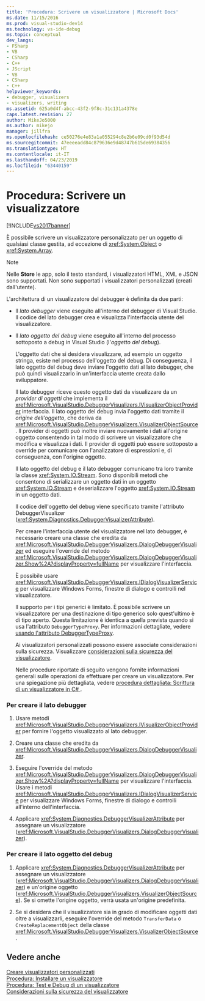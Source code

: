```yaml
---
title: 'Procedura: Scrivere un visualizzatore | Microsoft Docs'
ms.date: 11/15/2016
ms.prod: visual-studio-dev14
ms.technology: vs-ide-debug
ms.topic: conceptual
dev_langs:
- FSharp
- VB
- CSharp
- C++
- JScript
- VB
- CSharp
- C++
helpviewer_keywords:
- debugger, visualizers
- visualizers, writing
ms.assetid: 625a0d4f-abcc-43f2-9f8c-31c131a4378e
caps.latest.revision: 27
author: MikeJo5000
ms.author: mikejo
manager: jillfra
ms.openlocfilehash: ce50276e4e83a1a055294c8e2b6e09cd0f93d54d
ms.sourcegitcommit: 47eeeeadd84c879636e9d48747b615de69384356
ms.translationtype: HT
ms.contentlocale: it-IT
ms.lasthandoff: 04/23/2019
ms.locfileid: "63440159"
---
```

# <a name="how-to-write-a-visualizer"></a>Procedura: Scrivere un visualizzatore
[!INCLUDE[vs2017banner](../includes/vs2017banner.md)]

È possibile scrivere un visualizzatore personalizzato per un oggetto di qualsiasi classe gestita, ad eccezione di <xref:System.Object> o <xref:System.Array>.  
  
> [!NOTE]
> Nelle **Store** le app, solo il testo standard, i visualizzatori HTML, XML e JSON sono supportati. Non sono supportati i visualizzatori personalizzati (creati dall'utente).  
  
 L'architettura di un visualizzatore del debugger è definita da due parti:  
  
- Il *lato debugger* viene eseguito all'interno del debugger di Visual Studio. Il codice del lato debugger crea e visualizza l'interfaccia utente del visualizzatore.  
  
- Il *lato oggetto del debug* viene eseguito all'interno del processo sottoposto a debug in Visual Studio (l'*oggetto del debug*).  
  
  L'oggetto dati che si desidera visualizzare, ad esempio un oggetto stringa, esiste nel processo dell'oggetto del debug. Di conseguenza, il lato oggetto del debug deve inviare l'oggetto dati al lato debugger, che può quindi visualizzarlo in un'interfaccia utente creata dallo sviluppatore.  
  
  Il lato debugger riceve questo oggetto dati da visualizzare da un *provider di oggetti* che implementa il <xref:Microsoft.VisualStudio.DebuggerVisualizers.IVisualizerObjectProvider> interfaccia. Il lato oggetto del debug invia l'oggetto dati tramite il *origine dell'oggetto*, che deriva da <xref:Microsoft.VisualStudio.DebuggerVisualizers.VisualizerObjectSource>. Il provider di oggetti può inoltre inviare nuovamente i dati all'origine oggetto consentendo in tal modo di scrivere un visualizzatore che modifica e visualizza i dati. Il provider di oggetti può essere sottoposto a override per comunicare con l'analizzatore di espressioni e, di conseguenza, con l'origine oggetto.  
  
  Il lato oggetto del debug e il lato debugger comunicano tra loro tramite la classe <xref:System.IO.Stream>. Sono disponibili metodi che consentono di serializzare un oggetto dati in un oggetto <xref:System.IO.Stream> e deserializzare l'oggetto <xref:System.IO.Stream> in un oggetto dati.  
  
  Il codice dell'oggetto del debug viene specificato tramite l'attributo DebuggerVisualizer (<xref:System.Diagnostics.DebuggerVisualizerAttribute>).  
  
  Per creare l'interfaccia utente del visualizzatore nel lato debugger, è necessario creare una classe che eredita da <xref:Microsoft.VisualStudio.DebuggerVisualizers.DialogDebuggerVisualizer> ed eseguire l'override del metodo <xref:Microsoft.VisualStudio.DebuggerVisualizers.DialogDebuggerVisualizer.Show%2A?displayProperty=fullName> per visualizzare l'interfaccia.  
  
  È possibile usare <xref:Microsoft.VisualStudio.DebuggerVisualizers.IDialogVisualizerService> per visualizzare Windows Forms, finestre di dialogo e controlli nel visualizzatore.  
  
  Il supporto per i tipi generici è limitato. È possibile scrivere un visualizzatore per una destinazione di tipo generico solo quest'ultimo è di tipo aperto. Questa limitazione è identica a quella prevista quando si usa l'attributo `DebuggerTypeProxy`. Per informazioni dettagliate, vedere [usando l'attributo DebuggerTypeProxy](../debugger/using-debuggertypeproxy-attribute.md).  
  
  Ai visualizzatori personalizzati possono essere associate considerazioni sulla sicurezza. Visualizzare [considerazioni sulla sicurezza del visualizzatore](../debugger/visualizer-security-considerations.md).  
  
  Nelle procedure riportate di seguito vengono fornite informazioni generali sulle operazioni da effettuare per creare un visualizzatore. Per una spiegazione più dettagliata, vedere [procedura dettagliata: Scrittura di un visualizzatore in C# ](../debugger/walkthrough-writing-a-visualizer-in-csharp.md).  
  
### <a name="to-create-the-debugger-side"></a>Per creare il lato debugger  
  
1. Usare metodi <xref:Microsoft.VisualStudio.DebuggerVisualizers.IVisualizerObjectProvider> per fornire l'oggetto visualizzato al lato debugger.  
  
2. Creare una classe che eredita da <xref:Microsoft.VisualStudio.DebuggerVisualizers.DialogDebuggerVisualizer>.  
  
3. Eseguire l'override del metodo <xref:Microsoft.VisualStudio.DebuggerVisualizers.DialogDebuggerVisualizer.Show%2A?displayProperty=fullName> per visualizzare l'interfaccia. Usare i metodi <xref:Microsoft.VisualStudio.DebuggerVisualizers.IDialogVisualizerService> per visualizzare Windows Forms, finestre di dialogo e controlli all'interno dell'interfaccia.  
  
4. Applicare <xref:System.Diagnostics.DebuggerVisualizerAttribute> per assegnare un visualizzatore (<xref:Microsoft.VisualStudio.DebuggerVisualizers.DialogDebuggerVisualizer>).  
  
### <a name="to-create-the-debuggee-side"></a>Per creare il lato oggetto del debug  
  
1. Applicare <xref:System.Diagnostics.DebuggerVisualizerAttribute> per assegnare un visualizzatore (<xref:Microsoft.VisualStudio.DebuggerVisualizers.DialogDebuggerVisualizer>) e un'origine oggetto (<xref:Microsoft.VisualStudio.DebuggerVisualizers.VisualizerObjectSource>). Se si omette l'origine oggetto, verrà usata un'origine predefinita.  
  
2. Se si desidera che il visualizzatore sia in grado di modificare oggetti dati oltre a visualizzarli, eseguire l'override del metodo `TransferData` o `CreateReplacementObject` della classe <xref:Microsoft.VisualStudio.DebuggerVisualizers.VisualizerObjectSource>.  
  
## <a name="see-also"></a>Vedere anche  
 [Creare visualizzatori personalizzati](../debugger/create-custom-visualizers-of-data.md)   
 [Procedura: Installare un visualizzatore](../debugger/how-to-install-a-visualizer.md)   
 [Procedura: Test e Debug di un visualizzatore](../debugger/how-to-test-and-debug-a-visualizer.md)   
 [Considerazioni sulla sicurezza del visualizzatore](../debugger/visualizer-security-considerations.md)
